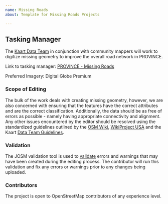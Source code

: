```yaml
---
name: Missing Roads
about: Template for Missing Roads Projects

---
```


## Tasking Manager
The [Kaart Data Team](https://wiki.openstreetmap.org/wiki/Kaart#Kaart_Data_Team) in conjunction with community mappers will work to digitize missing geometry to improve the overall road network in PROVINCE.

Link to tasking manager: [ PROVINCE - Missing Roads](https://tasks.hotosm.org/project/) 

Preferred Imagery: Digital Globe Premium

### Scope of Editing
The bulk of the work deals with creating missing geometry, however, we are also concerned with ensuring that the features have the correct attributes and are the correct classification. Additionally, the data should be as free of errors as possible - namely having appropriate connectivity and alignment. Any other issues encountered by the editor should be resolved using the standardized guidelines outlined by the [OSM Wiki](http://wiki.openstreetmap.org/wiki/Highways "OSM"), [WikiProject USA](https://wiki.openstreetmap.org/wiki/WikiProject_United_States "USA") and the Kaart [Data Team Guidelines](https://github.com/KaartGroup/Moldova/blob/master/KAART.md#data-team-guidelines
 "Guidelines").

### Validation
The JOSM validation tool is used to [validate](https://wiki.openstreetmap.org/wiki/JOSM/Validator#Validations "Validators") errors and warnings that may have been created during the editing process. The contributor will run this validation and fix any errors or warnings prior to any changes being uploaded.

### Contributors
The project is open to OpenStreetMap contributors of any experience level.
